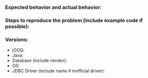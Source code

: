 ### Expected behavior and actual behavior:

### Steps to reproduce the problem (include example code if possible):

### Versions:

- jOOQ:
- Java:
- Database (include vendor):
- OS:
- JDBC Driver (include name if inofficial driver):
